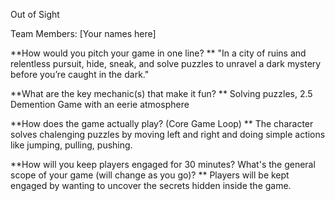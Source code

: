 Out of Sight

Team Members: [Your names here]

**How would you pitch your game in one line? **
"In a city of ruins and relentless pursuit, hide, sneak, and solve puzzles to unravel a dark mystery before you’re caught in the dark."

**What are the key mechanic(s) that make it fun? **
Solving puzzles, 2.5 Demention Game with an eerie atmosphere

**How does the game actually play? (Core Game Loop) **
The character solves chalenging puzzles by moving left and right and doing simple actions like jumping, pulling, pushing.

**How will you keep players engaged for 30 minutes? What's the general scope of your game (will change as you go)? **
Players will be kept engaged by wanting to uncover the secrets hidden inside the game.


